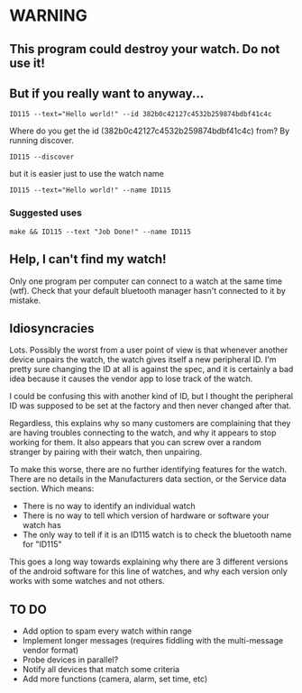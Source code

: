 # WARNING

## This program could destroy your watch.  Do not use it!

## But if you really want to anyway...

    ID115 --text="Hello world!" --id 382b0c42127c4532b259874bdbf41c4c


Where do you get the id (382b0c42127c4532b259874bdbf41c4c) from?  By running discover.

    ID115 --discover

but it is easier just to use the watch name

    ID115 --text="Hello world!" --name ID115

### Suggested uses

	make && ID115 --text "Job Done!" --name ID115

## Help, I can't find my watch!

Only one program per computer can connect to a watch at the same time (wtf).  Check that your default bluetooth manager hasn't connected to it by mistake.

## Idiosyncracies

Lots.  Possibly the worst from a user point of view is that whenever another device unpairs the watch, the watch gives itself a new peripheral ID.  I'm pretty sure changing the ID at all is against the spec, and it is certainly a bad idea because it causes the vendor app to lose track of the watch.

I could be confusing this with another kind of ID, but I thought the peripheral ID was supposed to be set at the factory and then never changed after that.

Regardless, this explains why so many customers are complaining that they are having troubles connecting to the watch, and why it appears to stop working for them.  It also appears that you can screw over a random stranger by pairing with their watch, then unpairing.

To make this worse, there are no further identifying features for the watch.  There are no details in the Manufacturers data section, or the Service data section.  Which means:

* There is no way to identify an individual watch
* There is no way to tell which version of hardware or software your watch has
* The only way to tell if it is an ID115 watch is to check the bluetooth name for "ID115"

This goes a long way towards explaining why there are 3 different versions of the android software for this line of watches, and why each version only works with some watches and not others.


## TO DO

* Add option to spam every watch within range
* Implement longer messages (requires fiddling with the multi-message vendor format)
* Probe devices in parallel?
* Notify all devices that match some criteria
* Add more functions (camera, alarm, set time, etc)
